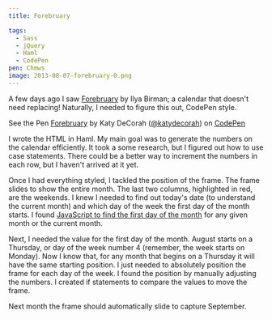 ```yaml
---
title: Forebruary

tags:
  - Sass
  - jQuery
  - Haml
  - CodePen
pen: Chmws
image: 2013-08-07-forebruary-0.png
---
```


A few days ago I saw [Forebruary](http://ilyabirman.net/projects/forebruary/) by Ilya Birman; a calendar that doesn't need replacing! Naturally, I needed to figure this out, CodePen style.

<p data-height="500" data-theme-id="97" data-slug-hash="Chmws" data-user="katydecorah" data-default-tab="result" class='codepen'>See the Pen <a href='http://codepen.io/katydecorah/pen/Chmws'>Forebruary</a> by Katy DeCorah (<a href='http://codepen.io/katydecorah'>@katydecorah</a>) on <a href='http://codepen.io'>CodePen</a></p>

I wrote the HTML in Haml. My main goal was to generate the numbers on the calendar efficiently. It took a some research, but I figured out how to use case statements. There could be a better way to increment the numbers in each row, but I haven't arrived at it yet.

Once I had everything styled, I tackled the position of the frame. The frame slides to show the entire month. The last two columns, highlighted in red, are the weekends. I knew I needed to find out today's date (to understand the current month) and which day of the week the first day of the month starts. I found [JavaScript to find the first day of the month](http://stackoverflow.com/questions/13571700/get-first-and-last-date-of-current-month-with-javascript-or-jquery) for any given month or the current month.

Next, I needed the value for the first day of the month. August starts on a Thursday, or day of the week number 4 (remember, the week starts on Monday). Now I know that, for any month that begins on a Thursday it will have the same starting position. I just needed to absolutely position the frame for each day of the week. I found the position by manually adjusting the numbers. I created if statements to compare the values to move the frame.

Next month the frame should automatically slide to capture September.
